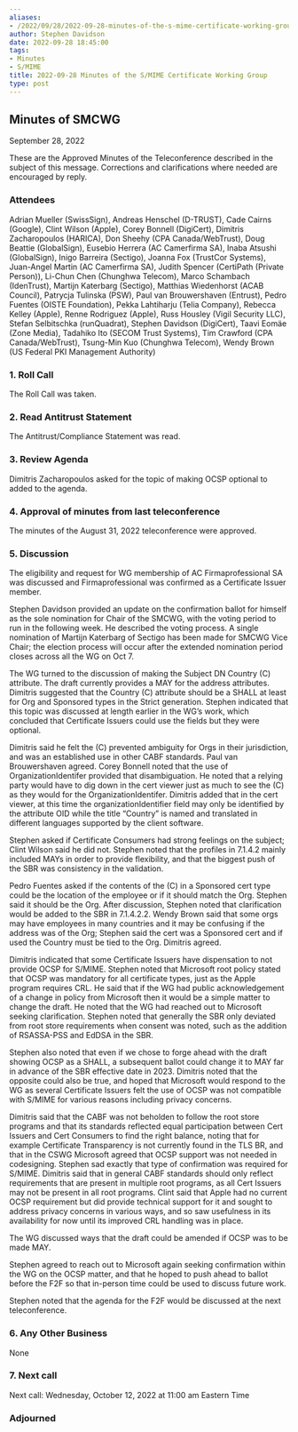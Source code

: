 ```yaml
---
aliases:
- /2022/09/28/2022-09-28-minutes-of-the-s-mime-certificate-working-group/
author: Stephen Davidson
date: 2022-09-28 18:45:00
tags:
- Minutes
- S/MIME
title: 2022-09-28 Minutes of the S/MIME Certificate Working Group 
type: post
---
```


## Minutes of SMCWG

September 28, 2022

These are the Approved Minutes of the Teleconference described in the subject of this message. Corrections and clarifications where needed are encouraged by reply.

### Attendees

Adrian Mueller (SwissSign), Andreas Henschel (D-TRUST), Cade Cairns (Google), Clint Wilson (Apple), Corey Bonnell (DigiCert), Dimitris Zacharopoulos (HARICA), Don Sheehy (CPA Canada/WebTrust), Doug Beattie (GlobalSign), Eusebio Herrera (AC Camerfirma SA), Inaba Atsushi (GlobalSign), Inigo Barreira (Sectigo), Joanna Fox (TrustCor Systems), Juan-Angel Martin (AC Camerfirma SA), Judith Spencer (CertiPath (Private Person)), Li-Chun Chen (Chunghwa Telecom), Marco Schambach (IdenTrust), Martijn Katerbarg (Sectigo), Matthias Wiedenhorst (ACAB Council), Patrycja Tulinska (PSW), Paul van Brouwershaven (Entrust), Pedro Fuentes (OISTE Foundation), Pekka Lahtiharju (Telia Company), Rebecca Kelley (Apple), Renne Rodriguez (Apple), Russ Housley (Vigil Security LLC), Stefan Selbitschka (runQuadrat), Stephen Davidson (DigiCert), Taavi Eomäe (Zone Media), Tadahiko Ito (SECOM Trust Systems), Tim Crawford (CPA Canada/WebTrust), Tsung-Min Kuo (Chunghwa Telecom), Wendy Brown (US Federal PKI Management Authority)

### 1. Roll Call

The Roll Call was taken.

### 2. Read Antitrust Statement

The Antitrust/Compliance Statement was read.

### 3. Review Agenda

Dimitris Zacharopoulos asked for the topic of making OCSP optional to added to the agenda.

### 4. Approval of minutes from last teleconference

The minutes of the August 31, 2022 teleconference were approved.

### 5. Discussion

The eligibility and request for WG membership of AC Firmaprofessional SA was discussed and Firmaprofessional was confirmed as a Certificate Issuer member.

Stephen Davidson provided an update on the confirmation ballot for himself as the sole nomination for Chair of the SMCWG, with the voting period to run in the following week. He described the voting process. A single nomination of Martijn Katerbarg of Sectigo has been made for SMCWG Vice Chair; the election process will occur after the extended nomination period closes across all the WG on Oct 7.

The WG turned to the discussion of making the Subject DN Country (C) attribute. The draft currently provides a MAY for the address attributes. Dimitris suggested that the Country (C) attribute should be a SHALL at least for Org and Sponsored types in the Strict generation. Stephen indicated that this topic was discussed at length earlier in the WG’s work, which concluded that Certificate Issuers could use the fields but they were optional.

Dimitris said he felt the (C) prevented ambiguity for Orgs in their jurisdiction, and was an established use in other CABF standards. Paul van Brouwershaven agreed. Corey Bonnell noted that the use of OrganizationIdentifer provided that disambiguation. He noted that a relying party would have to dig down in the cert viewer just as much to see the (C) as they would for the OrganizationIdentifer. Dimitris added that in the cert viewer, at this time the organizationIdentifier field may only be identified by the attribute OID while the title “Country” is named and translated in different languages supported by the client software.

Stephen asked if Certificate Consumers had strong feelings on the subject; Clint Wilson said he did not. Stephen noted that the profiles in 7.1.4.2 mainly included MAYs in order to provide flexibility, and that the biggest push of the SBR was consistency in the validation.

Pedro Fuentes asked if the contents of the (C) in a Sponsored cert type could be the location of the employee or if it should match the Org. Stephen said it should be the Org. After discussion, Stephen noted that clarification would be added to the SBR in 7.1.4.2.2. Wendy Brown said that some orgs may have employees in many countries and it may be confusing if the address was of the Org; Stephen said the cert was a Sponsored cert and if used the Country must be tied to the Org. Dimitris agreed.

Dimitris indicated that some Certificate Issuers have dispensation to not provide OCSP for S/MIME. Stephen noted that Microsoft root policy stated that OCSP was mandatory for all certificate types, just as the Apple program requires CRL. He said that if the WG had public acknowledgement of a change in policy from Microsoft then it would be a simple matter to change the draft. He noted that the WG had reached out to Microsoft seeking clarification. Stephen noted that generally the SBR only deviated from root store requirements when consent was noted, such as the addition of RSASSA-PSS and EdDSA in the SBR.

Stephen also noted that even if we chose to forge ahead with the draft showing OCSP as a SHALL, a subsequent ballot could change it to MAY far in advance of the SBR effective date in 2023. Dimitris noted that the opposite could also be true, and hoped that Microsoft would respond to the WG as several Certificate Issuers felt the use of OCSP was not compatible with S/MIME for various reasons including privacy concerns.

Dimitris said that the CABF was not beholden to follow the root store programs and that its standards reflected equal participation between Cert Issuers and Cert Consumers to find the right balance, noting that for example Certificate Transparency is not currently found in the TLS BR, and that in the CSWG Microsoft agreed that OCSP support was not needed in codesigning. Stephen sad exactly that type of confirmation was required for S/MIME. Dimitris said that in general CABF standards should only reflect requirements that are present in multiple root programs, as all Cert Issuers may not be present in all root programs. Clint said that Apple had no current OCSP requirement but did provide technical support for it and sought to address privacy concerns in various ways, and so saw usefulness in its availability for now until its improved CRL handling was in place.

The WG discussed ways that the draft could be amended if OCSP was to be made MAY.

Stephen agreed to reach out to Microsoft again seeking confirmation within the WG on the OCSP matter, and that he hoped to push ahead to ballot before the F2F so that in-person time could be used to discuss future work.

Stephen noted that the agenda for the F2F would be discussed at the next teleconference.

### 6. Any Other Business

None

### 7. Next call

Next call: Wednesday, October 12, 2022 at 11:00 am Eastern Time

### Adjourned
